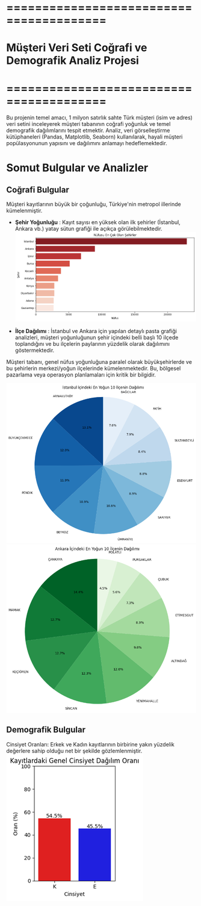 # ========================================
# Müşteri Veri Seti Coğrafi ve Demografik Analiz Projesi
# ========================================
Bu projenin temel amacı, 1 milyon satırlık sahte Türk müşteri (isim ve adres) veri setini inceleyerek müşteri tabanının coğrafi yoğunluk ve temel demografik dağılımlarını tespit etmektir. Analiz, veri görselleştirme kütüphaneleri (Pandas, Matplotlib, Seaborn) kullanılarak, hayali müşteri popülasyonunun yapısını ve dağılımını anlamayı hedeflemektedir.

# Somut Bulgular ve Analizler
## Coğrafi Bulgular
Müşteri kayıtlarının büyük bir çoğunluğu, Türkiye'nin metropol illerinde kümelenmiştir.

- **Şehir Yoğunluğu** : Kayıt sayısı en yüksek olan ilk şehirler (İstanbul, Ankara vb.) yatay sütun grafiği ile açıkça görülebilmektedir.
![Şehir Yoğunluğu](Unknown-3.png)

- **İlçe Dağılımı** : İstanbul ve Ankara için yapılan detaylı pasta grafiği analizleri, müşteri yoğunluğunun şehir içindeki belli başlı 10 ilçede toplandığını ve bu ilçelerin paylarının yüzdelik olarak dağılımını göstermektedir.

Müşteri tabanı, genel nüfus yoğunluğuna paralel olarak büyükşehirlerde ve bu şehirlerin merkezi/yoğun ilçelerinde kümelenmektedir. Bu, bölgesel pazarlama veya operasyon planlamaları için kritik bir bilgidir.

![İstanbul İlçe Dağılımı](Unknown-2.png)
![Ankara İlçe Dağılımı](Unknown-1.png)

## Demografik Bulgular
Cinsiyet Oranları: Erkek ve Kadın kayıtlarının birbirine yakın yüzdelik değerlere sahip olduğu net bir şekilde gözlemlenmiştir.
![Demografik Bulgular](Unknown.png)
